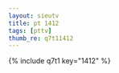 ```yaml
--- 
layout: sieutv
title: pt 1412
tags: [pttv]
thumb_re: q7t11412
---
```

{% include q7t1 key="1412" %} 
